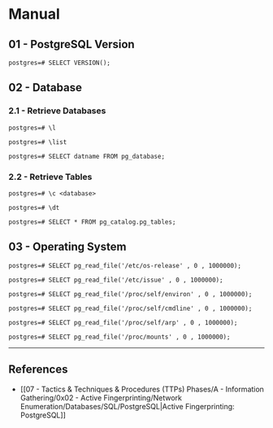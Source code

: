 # Manual

## 01 - PostgreSQL Version

```
postgres=# SELECT VERSION();
```

## 02 - Database

### 2.1 - Retrieve Databases

```
postgres=# \l

postgres=# \list

postgres=# SELECT datname FROM pg_database;
```

### 2.2 - Retrieve Tables

```
postgres=# \c <database>

postgres=# \dt

postgres=# SELECT * FROM pg_catalog.pg_tables;
```

## 03 - Operating System

```
postgres=# SELECT pg_read_file('/etc/os-release' , 0 , 1000000);

postgres=# SELECT pg_read_file('/etc/issue' , 0 , 1000000);
```


```
postgres=# SELECT pg_read_file('/proc/self/environ' , 0 , 1000000);
```

```
postgres=# SELECT pg_read_file('/proc/self/cmdline' , 0 , 1000000);
```

```
postgres=# SELECT pg_read_file('/proc/self/arp' , 0 , 1000000);
```

```
postgres=# SELECT pg_read_file('/proc/mounts' , 0 , 1000000);
```

---
## References

- [[07 - Tactics & Techniques & Procedures (TTPs) Phases/A - Information Gathering/0x02 - Active Fingerprinting/Network Enumeration/Databases/SQL/PostgreSQL|Active Fingerprinting: PostgreSQL]]